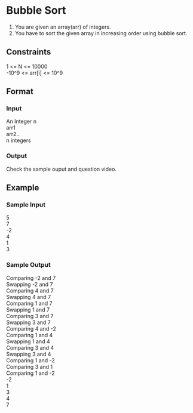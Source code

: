 # Bubble Sort

1. You are given an array(arr) of integers.
2. You have to sort the given array in increasing order using bubble sort.

## Constraints
1 <= N <= 10000  
-10^9 <= arr[i] <= 10^9

## Format
### Input
An Integer n   
arr1  
arr2..  
n integers  

### Output
Check the sample ouput and question video.

## Example
### Sample Input

5  
7  
-2  
4  
1  
3  

### Sample Output
Comparing -2 and 7  
Swapping -2 and 7  
Comparing 4 and 7  
Swapping 4 and 7  
Comparing 1 and 7  
Swapping 1 and 7  
Comparing 3 and 7  
Swapping 3 and 7  
Comparing 4 and -2  
Comparing 1 and 4   
Swapping 1 and 4  
Comparing 3 and 4   
Swapping 3 and 4  
Comparing 1 and -2  
Comparing 3 and 1   
Comparing 1 and -2  
-2  
1   
3   
4   
7   
